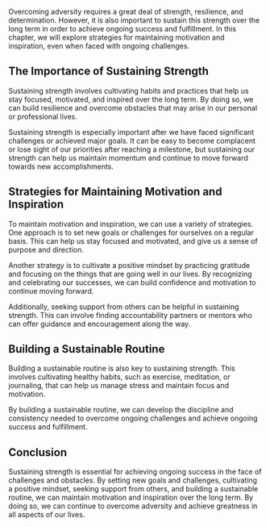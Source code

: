 
Overcoming adversity requires a great deal of strength, resilience, and determination. However, it is also important to sustain this strength over the long term in order to achieve ongoing success and fulfillment. In this chapter, we will explore strategies for maintaining motivation and inspiration, even when faced with ongoing challenges.

The Importance of Sustaining Strength
-------------------------------------

Sustaining strength involves cultivating habits and practices that help us stay focused, motivated, and inspired over the long term. By doing so, we can build resilience and overcome obstacles that may arise in our personal or professional lives.

Sustaining strength is especially important after we have faced significant challenges or achieved major goals. It can be easy to become complacent or lose sight of our priorities after reaching a milestone, but sustaining our strength can help us maintain momentum and continue to move forward towards new accomplishments.

Strategies for Maintaining Motivation and Inspiration
-----------------------------------------------------

To maintain motivation and inspiration, we can use a variety of strategies. One approach is to set new goals or challenges for ourselves on a regular basis. This can help us stay focused and motivated, and give us a sense of purpose and direction.

Another strategy is to cultivate a positive mindset by practicing gratitude and focusing on the things that are going well in our lives. By recognizing and celebrating our successes, we can build confidence and motivation to continue moving forward.

Additionally, seeking support from others can be helpful in sustaining strength. This can involve finding accountability partners or mentors who can offer guidance and encouragement along the way.

Building a Sustainable Routine
------------------------------

Building a sustainable routine is also key to sustaining strength. This involves cultivating healthy habits, such as exercise, meditation, or journaling, that can help us manage stress and maintain focus and motivation.

By building a sustainable routine, we can develop the discipline and consistency needed to overcome ongoing challenges and achieve ongoing success and fulfillment.

Conclusion
----------

Sustaining strength is essential for achieving ongoing success in the face of challenges and obstacles. By setting new goals and challenges, cultivating a positive mindset, seeking support from others, and building a sustainable routine, we can maintain motivation and inspiration over the long term. By doing so, we can continue to overcome adversity and achieve greatness in all aspects of our lives.
